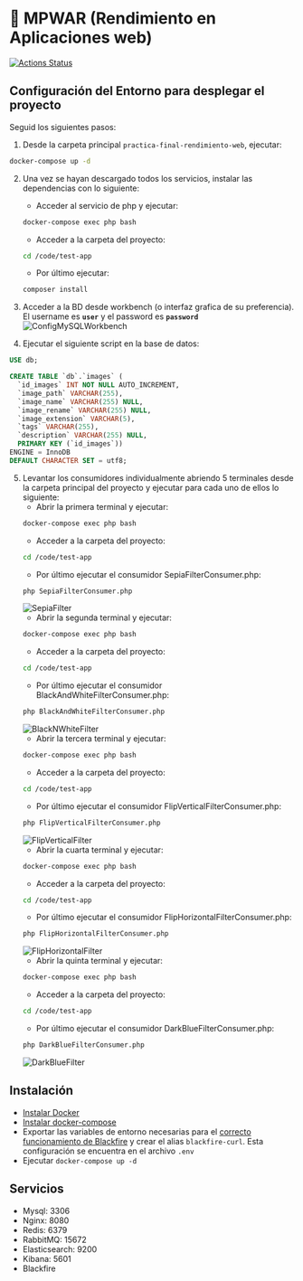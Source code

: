 # 📖 MPWAR (Rendimiento en Aplicaciones web)

[![Actions Status](https://github.com/rubencougil/mpwar-rendimiento-docker/workflows/Docker%20Image%20CI/badge.svg)](https://github.com/rubencougil/mpwar-rendimiento-docker/actions)

## Configuración del Entorno para desplegar el proyecto

Seguid los siguientes pasos:
1. Desde la carpeta principal `practica-final-rendimiento-web`, ejecutar:
```bash
docker-compose up -d
```
2. Una vez se hayan descargado todos los servicios, instalar las dependencias con lo siguiente:
    * Acceder al servicio de php y ejecutar:
    ```bash
    docker-compose exec php bash
    ```
    * Acceder a la carpeta del proyecto:
    ```bash
    cd /code/test-app
    ```
    * Por último ejecutar:
    ```bash
    composer install
    ```
3. Acceder a la BD desde workbench (o interfaz grafica de su preferencia). El username es **`user`** y el password es **`password`**
![ConfigMySQLWorkbench](https://i.imgur.com/xWKnPP1.png)

4. Ejecutar el siguiente script en la base de datos:
```SQL
USE db;

CREATE TABLE `db`.`images` (
  `id_images` INT NOT NULL AUTO_INCREMENT,
  `image_path` VARCHAR(255),
  `image_name` VARCHAR(255) NULL,
  `image_rename` VARCHAR(255) NULL,
  `image_extension` VARCHAR(5),
  `tags` VARCHAR(255),
  `description` VARCHAR(255) NULL,
  PRIMARY KEY (`id_images`))
ENGINE = InnoDB
DEFAULT CHARACTER SET = utf8;
```
5. Levantar los consumidores individualmente abriendo 5 terminales desde la carpeta principal del proyecto y ejecutar para cada uno de ellos lo siguiente:
    * Abrir la primera terminal y ejecutar:
    ```bash
    docker-compose exec php bash
    ```
    * Acceder a la carpeta del proyecto:
    ```bash
    cd /code/test-app
    ```
    * Por último ejecutar el consumidor SepiaFilterConsumer.php:
    ```bash
    php SepiaFilterConsumer.php
    ```
    ![SepiaFilter](https://i.imgur.com/IRaBgLL.png)
    * Abrir la segunda terminal y ejecutar:
    ```bash
    docker-compose exec php bash
    ```
    * Acceder a la carpeta del proyecto:
    ```bash
    cd /code/test-app
    ```
    * Por último ejecutar el consumidor BlackAndWhiteFilterConsumer.php:
    ```bash
    php BlackAndWhiteFilterConsumer.php
    ```
    ![BlackNWhiteFilter](https://i.imgur.com/XAhEc6L.png)
    * Abrir la tercera terminal y ejecutar:
    ```bash
    docker-compose exec php bash
    ```
    * Acceder a la carpeta del proyecto:
    ```bash
    cd /code/test-app
    ```
    * Por último ejecutar el consumidor FlipVerticalFilterConsumer.php:
    ```bash
    php FlipVerticalFilterConsumer.php
    ```
    ![FlipVerticalFilter](https://i.imgur.com/UqedmaY.png)
    * Abrir la cuarta terminal y ejecutar:
    ```bash
    docker-compose exec php bash
    ```
    * Acceder a la carpeta del proyecto:
    ```bash
    cd /code/test-app
    ```
    * Por último ejecutar el consumidor FlipHorizontalFilterConsumer.php:
    ```bash
    php FlipHorizontalFilterConsumer.php
    ```
    ![FlipHorizontalFilter](https://i.imgur.com/TT1h7yi.png)
    * Abrir la quinta terminal y ejecutar:
    ```bash
    docker-compose exec php bash
    ```
    * Acceder a la carpeta del proyecto:
    ```bash
    cd /code/test-app
    ```
    * Por último ejecutar el consumidor DarkBlueFilterConsumer.php:
    ```bash
    php DarkBlueFilterConsumer.php
    ```
    ![DarkBlueFilter](https://i.imgur.com/2kghPvi.png)

## Instalación

- [Instalar Docker](https://docs.docker.com/install/)
- [Instalar docker-compose](https://docs.docker.com/compose/install/)
- Exportar las variables de entorno necesarias para el [correcto funcionamiento de Blackfire](https://blackfire.io/docs/integrations/docker) y crear el alias `blackfire-curl`. Esta configuración se encuentra en el archivo `.env`
- Ejecutar `docker-compose up -d`

## Servicios

- Mysql: 3306
- Nginx: 8080
- Redis: 6379
- RabbitMQ: 15672
- Elasticsearch: 9200
- Kibana: 5601
- Blackfire
